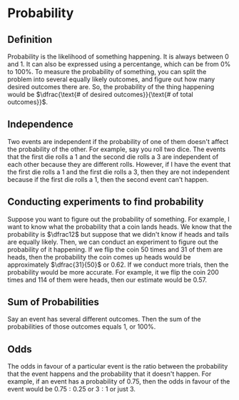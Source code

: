 # Probability

## Definition

Probability is the likelihood of something happening. It is always between $0$ and $1$. It can also be expressed using a percentange, which can be from $0\%$ to $100\%$. To measure the probability of something, you can split the problem into several equally likely outcomes, and figure out how many desired outcomes there are. So, the probability of the thing happening would be $\dfrac{\text{# of desired outcomes}}{\text{# of total outcomes}}$. 

## Independence

Two events are independent if the probability of one of them doesn't affect the probability of the other. For example, say you roll two dice. The events that the first die rolls a $1$ and the second die rolls a $3$ are independent of each other because they are different rolls. However, if I have the event that the first die rolls a $1$ and the first die rolls a $3$, then they are not independent because if the first die rolls a $1$, then the second event can't happen.

## Conducting experiments to find probability

Suppose you want to figure out the probability of something. For example, I want to know what the probability that a coin lands heads. We know that the probability is $\dfrac12$ but suppose that we didn't know if heads and tails are equally likely. Then, we can conduct an experiment to figure out the probability of it happening. If we flip the coin $50$ times and $31$ of them are heads, then the probability the coin comes up heads would be approximately $\dfrac{31}{50}$ or $0.62$. If we conduct more trials, then the probability would be more accurate. For example, it we flip the coin $200$ times and $114$ of them were heads, then our estimate would be $0.57$.

## Sum of Probabilities

Say an event has several different outcomes. Then the sum of the probabilities of those outcomes equals $1$, or $100\%$.

## Odds

The odds in favour of a particular event is the ratio between the probability that the event happens and the probability that it doesn't happen. For example, if an event has a probability of $0.75$, then the odds in favour of the event would be $0.75:0.25$ or $3:1$ or just $3$.